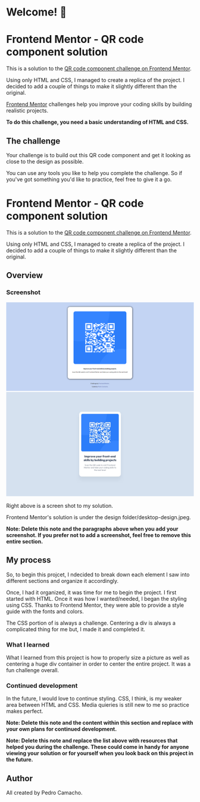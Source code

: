# Welcome! 👋

# Frontend Mentor - QR code component solution

This is a solution to the [QR code component challenge on Frontend Mentor](https://www.frontendmentor.io/challenges/qr-code-component-iux_sIO_H). 

Using only HTML and CSS, I managed to create a replica of the project. I decided to add a couple of things to make it slightly different than the original.


[Frontend Mentor](https://www.frontendmentor.io) challenges help you improve your coding skills by building realistic projects.

**To do this challenge, you need a basic understanding of HTML and CSS.**

## The challenge

Your challenge is to build out this QR code component and get it looking as close to the design as possible.

You can use any tools you like to help you complete the challenge. So if you've got something you'd like to practice, feel free to give it a go.

# Frontend Mentor - QR code component solution

This is a solution to the [QR code component challenge on Frontend Mentor](https://www.frontendmentor.io/challenges/qr-code-component-iux_sIO_H). 

Using only HTML and CSS, I managed to create a replica of the project. I decided to add a couple of things to make it slightly different than the original.

## Overview

### Screenshot

![My Solution](image.png)   ![Frontend Mentor Solution](./design/desktop-design.jpg)

Right above is a screen shot to my solution. 

Frontend Mentor's solution is under the design folder/desktop-design.jpeg.

**Note: Delete this note and the paragraphs above when you add your screenshot. If you prefer not to add a screenshot, feel free to remove this entire section.**

## My process

So, to begin this projcet, I ndecided to break down each element I saw into different sections and organize it accordingly. 

Once, I had it organized, it was time for me to begin the project. I first started with HTML. Once it was how I wanted/needed, I began the styling using CSS. Thanks to Frontend Mentor, they were able to provide a style guide with the fonts and colors. 

The CSS portion of is always a challenge. Centering a div is always a complicated thing for me but, I made it and completed it. 

### What I learned

What I learned from this project is how to properly size a picture as well as centering a huge div container in order to center the entire project. It was a fun challenge overall.

### Continued development

In the future, I would love to continue styling. CSS, I think, is my weaker area between HTML and CSS. Media quieries is still new to me so practice makes perfect. 

**Note: Delete this note and the content within this section and replace with your own plans for continued development.**


**Note: Delete this note and replace the list above with resources that helped you during the challenge. These could come in handy for anyone viewing your solution or for yourself when you look back on this project in the future.**

## Author

All created by Pedro Camacho.
